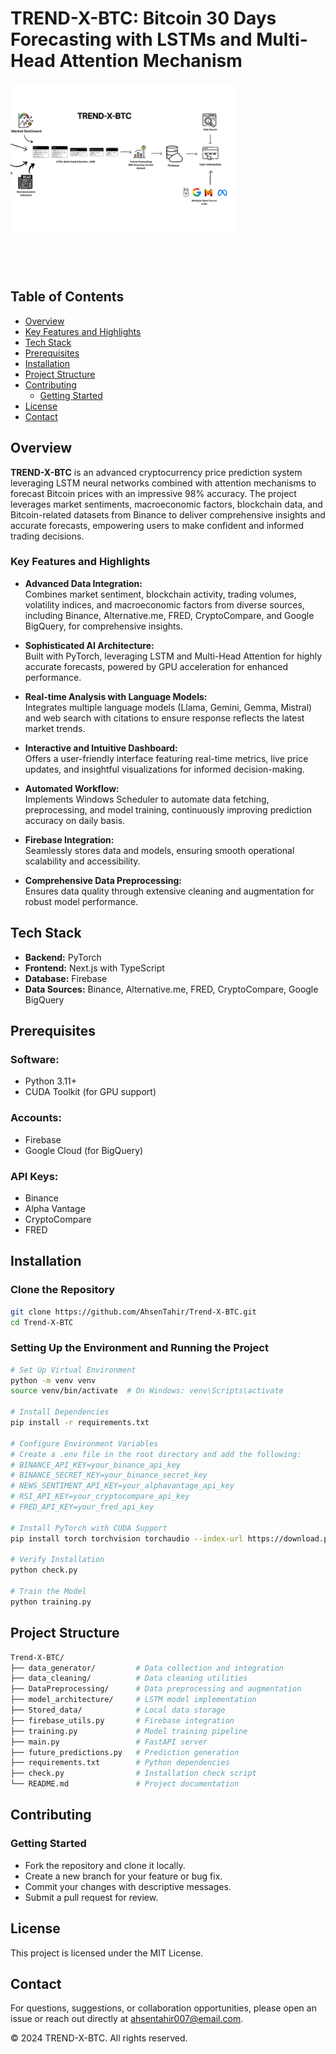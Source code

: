 # TREND-X-BTC: Bitcoin 30 Days Forecasting with LSTMs and Multi-Head Attention Mechanism
<div style="width: 400px; height: 300px; overflow: hidden;">
  <img src="img/Trend-X-BTC.png" alt="Approach Overview" style="width: 90%; height: 80%; object-fit: cover; object-position: top right;" />
</div>


## Table of Contents
- [Overview](#overview)
- [Key Features and Highlights](#key-features-and-highlights)
- [Tech Stack](#tech-stack)
- [Prerequisites](#prerequisites)
- [Installation](#installation)
- [Project Structure](#project-structure)
- [Contributing](#contributing)
  - [Getting Started](#getting-started)
- [License](#license)
- [Contact](#contact)

## Overview
**TREND-X-BTC** is an advanced cryptocurrency price prediction system leveraging LSTM neural networks combined with attention mechanisms to forecast Bitcoin prices with an impressive 98% accuracy. The project leverages market sentiments, macroeconomic factors, blockchain data, and Bitcoin-related datasets from Binance to deliver comprehensive insights and accurate forecasts, empowering users to make confident and informed trading decisions.

### Key Features and Highlights

- **Advanced Data Integration:**  
  Combines market sentiment, blockchain activity, trading volumes, volatility indices, and macroeconomic factors from diverse sources, including Binance, Alternative.me, FRED, CryptoCompare, and Google BigQuery, for comprehensive insights.

- **Sophisticated AI Architecture:**  
  Built with PyTorch, leveraging LSTM and Multi-Head Attention for highly accurate forecasts, powered by GPU acceleration for enhanced performance.

- **Real-time Analysis with Language Models:**  
  Integrates multiple language models (Llama, Gemini, Gemma, Mistral) and web search with citations to ensure  response reflects the latest market trends.

- **Interactive and Intuitive Dashboard:**  
  Offers a user-friendly interface featuring real-time metrics, live price updates, and insightful visualizations for informed decision-making.

- **Automated Workflow:**  
  Implements Windows Scheduler to automate data fetching, preprocessing, and model training, continuously improving prediction accuracy on daily basis.

- **Firebase Integration:**  
  Seamlessly stores data and models, ensuring smooth operational scalability and accessibility.

- **Comprehensive Data Preprocessing:**  
  Ensures data quality through extensive cleaning and augmentation for robust model performance.

## Tech Stack
- **Backend:** PyTorch
- **Frontend:** Next.js with TypeScript
- **Database:** Firebase
- **Data Sources:** Binance, Alternative.me, FRED, CryptoCompare, Google BigQuery

## Prerequisites
### Software:
- Python 3.11+
- CUDA Toolkit (for GPU support)

### Accounts:
- Firebase
- Google Cloud (for BigQuery)

### API Keys:
- Binance
- Alpha Vantage
- CryptoCompare
- FRED

## Installation
### Clone the Repository
```bash
git clone https://github.com/AhsenTahir/Trend-X-BTC.git
cd Trend-X-BTC
```

### Setting Up the Environment and Running the Project
```bash
# Set Up Virtual Environment
python -m venv venv
source venv/bin/activate  # On Windows: venv\Scripts\activate

# Install Dependencies
pip install -r requirements.txt

# Configure Environment Variables
# Create a .env file in the root directory and add the following:
# BINANCE_API_KEY=your_binance_api_key
# BINANCE_SECRET_KEY=your_binance_secret_key
# NEWS_SENTIMENT_API_KEY=your_alphavantage_api_key
# RSI_API_KEY=your_cryptocompare_api_key
# FRED_API_KEY=your_fred_api_key

# Install PyTorch with CUDA Support
pip install torch torchvision torchaudio --index-url https://download.pytorch.org/whl/cu118

# Verify Installation
python check.py

# Train the Model
python training.py

```

## Project Structure
```bash
Trend-X-BTC/
├── data_generator/         # Data collection and integration
├── data_cleaning/          # Data cleaning utilities
├── DataPreprocessing/      # Data preprocessing and augmentation
├── model_architecture/     # LSTM model implementation
├── Stored_data/            # Local data storage
├── firebase_utils.py       # Firebase integration
├── training.py             # Model training pipeline
├── main.py                 # FastAPI server
├── future_predictions.py   # Prediction generation
├── requirements.txt        # Python dependencies
├── check.py                # Installation check script
└── README.md               # Project documentation
```

## Contributing
### Getting Started
- Fork the repository and clone it locally.
- Create a new branch for your feature or bug fix.
- Commit your changes with descriptive messages.
- Submit a pull request for review.

## License
This project is licensed under the MIT License.

## Contact
For questions, suggestions, or collaboration opportunities, please open an issue or reach out directly at ahsentahir007@email.com.

© 2024 TREND-X-BTC. All rights reserved.
